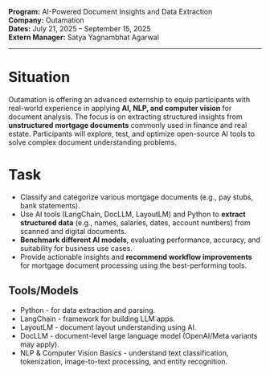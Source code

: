 **Program:** AI-Powered Document Insights and Data Extraction  
**Company:** Outamation  
**Dates:** July 21, 2025 – September 15, 2025  
**Extern Manager:** Satya Yagnambhat Agarwal

---

# Situation
Outamation is offering an advanced externship to equip participants with real-world experience in applying **AI, NLP, and computer vision** for document analysis. The focus is on extracting structured insights from **unstructured mortgage documents** commonly used in finance and real estate. Participants will explore, test, and optimize open-source AI tools to solve complex document understanding problems.

# Task
- Classify and categorize various mortgage documents (e.g., pay stubs, bank statements).
- Use AI tools (LangChain, DocLLM, LayoutLM) and Python to **extract structured data** (e.g., names, salaries, dates, account numbers) from scanned and digital documents.
- **Benchmark different AI models**, evaluating performance, accuracy, and suitability for business use cases.
- Provide actionable insights and **recommend workflow improvements** for mortgage document processing using the best-performing tools.

## Tools/Models
- Python - for data extraction and parsing.
- LangChain - framework for building LLM apps.
- LayoutLM - document layout understanding using AI.
- DocLLM - document-level large language model (OpenAI/Meta variants may apply).
- NLP & Computer Vision Basics - understand text classification, tokenization, image-to-text processing, and entity recognition.
